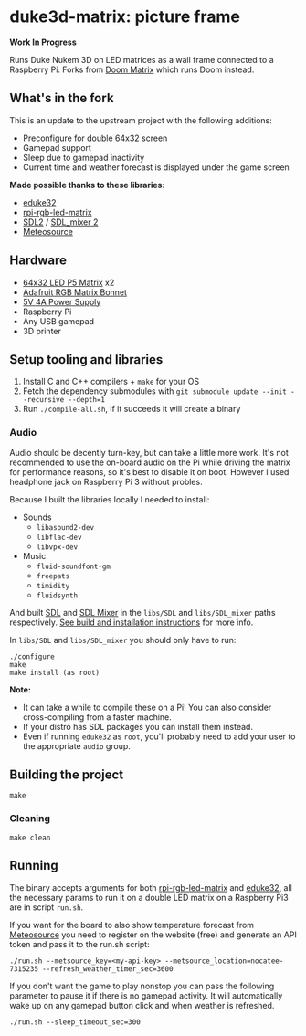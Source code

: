 # duke3d-matrix: picture frame

**Work In Progress**

Runs Duke Nukem 3D on LED matrices as a wall frame connected to a Raspberry Pi.
Forks from [Doom Matrix](https://github.com/bestander/doom-matrix) which runs Doom instead.

## What's in the fork

This is an update to the upstream project with the following additions:
- Preconfigure for double 64x32 screen
- Gamepad support
- Sleep due to gamepad inactivity
- Current time and weather forecast is displayed under the game screen

**Made possible thanks to these libraries:**
- [eduke32](https://github.com/bestander/eduke32)
- [rpi-rgb-led-matrix](https://github.com/hzeller/rpi-rgb-led-matrix)
- [SDL2](https://github.com/libsdl-org/SDL) / [SDL_mixer 2](https://github.com/libsdl-org/SDL_mixer)
- [Meteosource](https://github.com/Meteosource/meteosource_cpp)

## Hardware
- [64x32 LED P5 Matrix](https://www.adafruit.com/product/2277) x2
- [Adafruit RGB Matrix Bonnet](https://www.adafruit.com/product/3211)
- [5V 4A Power Supply](https://www.adafruit.com/product/1466)
- Raspberry Pi
- Any USB gamepad
- 3D printer

## Setup tooling and libraries

1. Install C and C++ compilers + `make` for your OS
1. Fetch the dependency submodules with `git submodule update --init --recursive --depth=1`
1. Run `./compile-all.sh`, if it succeeds it will create a binary

### Audio

Audio should be decently turn-key, but can take a little more work. It's not recommended to use the on-board audio on the Pi while driving the matrix for performance reasons, so it's best to disable it on boot. However I used headphone jack on Raspberry Pi 3 without probles.

Because I built the libraries locally I needed to install:
- Sounds
  - `libasound2-dev`
  - `libflac-dev`
  - `libvpx-dev`
- Music
  - `fluid-soundfont-gm`
  - `freepats`
  - `timidity`
  - `fluidsynth`

And built [SDL](https://github.com/libsdl-org/SDL) and [SDL Mixer](https://github.com/libsdl-org/SDL_mixer) in the `libs/SDL` and `libs/SDL_mixer` paths respectively. [See build and installation instructions](https://wiki.libsdl.org/SDL2/Installation) for more info.

In `libs/SDL` and `libs/SDL_mixer` you should only have to run:
```
./configure
make
make install (as root)
```

**Note:** 
- It can take a while to compile these on a Pi! You can also consider cross-compiling from a faster machine.
- If your distro has SDL packages you can install them instead.
- Even if running `eduke32` as `root`, you'll probably need to add your user to the appropriate `audio` group.

## Building the project

`make`

### Cleaning

`make clean`

## Running

The binary accepts arguments for both [rpi-rgb-led-matrix](https://github.com/hzeller/rpi-rgb-led-matrix/tree/master) and [eduke32](https://github.com/bestander/eduke32), all the necessary params to run it on a double LED matrix on a Raspberry Pi3 are in script `run.sh`.

If you want for the board to also show temperature forecast from [Meteosource](https://github.com/Meteosource/meteosource_cpp) you need to register on the website (free) and generate an API token and pass it to the run.sh script:

`./run.sh --metsource_key=<my-api-key> --metsource_location=nocatee-7315235 --refresh_weather_timer_sec=3600`

If you don't want the game to play nonstop you can pass the following parameter to pause it if there is no gamepad activity.
It will automatically wake up on any gamepad button click and when weather is refreshed. 

`./run.sh --sleep_timeout_sec=300`
